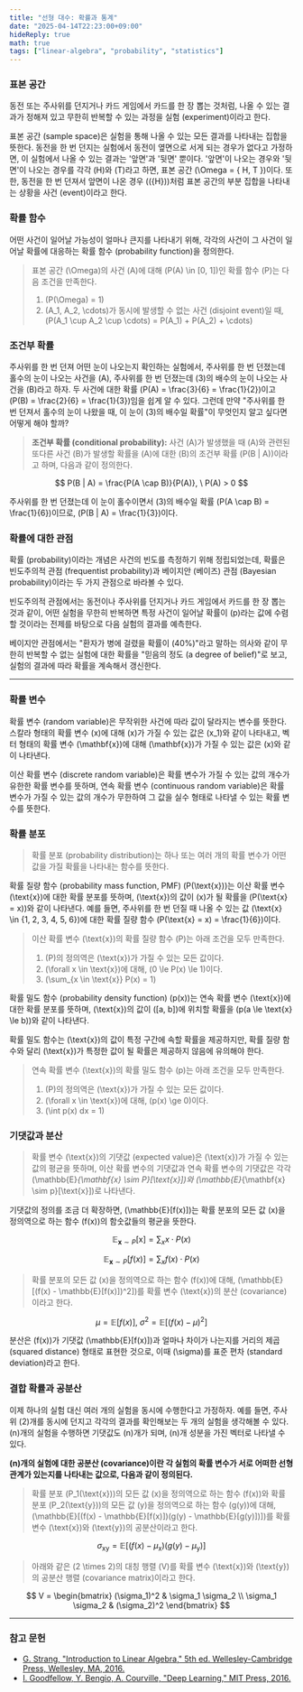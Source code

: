 ```yaml
---
title: "선형 대수: 확률과 통계"
date: "2025-04-14T22:23:00+09:00"
hideReply: true
math: true
tags: ["linear-algebra", "probability", "statistics"]
---
```


### 표본 공간

동전 또는 주사위를 던지거나 카드 게임에서 카드를 한 장 뽑는 것처럼, 나올 수 있는 결과가 정해져 있고 무한히 반복할 수 있는 과정을 실험 (experiment)이라고 한다.

표본 공간 (sample space)은 실험을 통해 나올 수 있는 모든 결과를 나타내는 집합을 뜻한다. 동전을 한 번 던지는 실험에서 동전이 옆면으로 서게 되는 경우가 없다고 가정하면, 이 실험에서 나올 수 있는 결과는 '앞면'과 '뒷면' 뿐이다. '앞면'이 나오는 경우와 '뒷면'이 나오는 경우를 각각 \(H\)와 \(T\)라고 하면, 표본 공간 \(\Omega = \{ H, T \}\)이다. 또한, 동전을 한 번 던져서 앞면이 나온 경우 (\(\{H\}\))처럼 표본 공간의 부분 집합을 나타내는 상황을 사건 (event)이라고 한다.

### 확률 함수

어떤 사건이 일어날 가능성이 얼마나 큰지를 나타내기 위해, 각각의 사건이 그 사건이 일어날 확률에 대응하는 확률 함수 (probability function)을 정의한다.

> 표본 공간 \(\Omega\)의 사건 \(A\)에 대해 \(P(A) \in [0, 1]\)인 확률 함수 \(P\)는 다음 조건을 만족한다.
>
> 1. \(P(\Omega) = 1\)
> 2. \(A_1, A_2, \cdots\)가 동시에 발생할 수 없는 사건 (disjoint event)일 때, \(P(A_1 \cup A_2 \cup \cdots) = P(A_1) + P(A_2) + \cdots\)

### 조건부 확률

주사위를 한 번 던져 어떤 눈이 나오는지 확인하는 실험에서, 주사위를 한 번 던졌는데 홀수의 눈이 나오는 사건을 \(A\), 주사위를 한 번 던졌는데 \(3\)의 배수의 눈이 나오는 사건을 \(B\)라고 하자. 두 사건에 대한 확률 \(P(A) = \frac{3}{6} = \frac{1}{2}\)이고 \(P(B) = \frac{2}{6} = \frac{1}{3}\)임을 쉽게 알 수 있다. 그런데 만약 "주사위를 한 번 던져서 홀수의 눈이 나왔을 때, 이 눈이 \(3\)의 배수일 확률"이 무엇인지 알고 싶다면 어떻게 해야 할까?

> **조건부 확률 (conditional probability):** 사건 \(A\)가 발생했을 때 \(A\)와 관련된 또다른 사건 \(B\)가 발생할 확률을 \(A\)에 대한 \(B\)의 조건부 확률 \(P(B | A)\)이라고 하며, 다음과 같이 정의한다.

$$
P(B | A) = \frac{P(A \cap B)}{P(A)}, \ P(A) > 0
$$

주사위를 한 번 던졌는데 이 눈이 홀수이면서 \(3\)의 배수일 확률 \(P(A \cap B) = \frac{1}{6}\)이므로, \(P(B | A) = \frac{1}{3}\)이다.

### 확률에 대한 관점

확률 (probability)이라는 개념은 사건의 빈도를 측정하기 위해 정립되었는데, 확률은 빈도주의적 관점 (frequentist probability)과 베이지안 (베이즈) 관점 (Bayesian probability)이라는 두 가지 관점으로 바라볼 수 있다.

빈도주의적 관점에서는 동전이나 주사위를 던지거나 카드 게임에서 카드를 한 장 뽑는 것과 같이, 어떤 실험을 무한히 반복하면 특정 사건이 일어날 확률이 \(p\)라는 값에 수렴할 것이라는 전제를 바탕으로 다음 실험의 결과를 예측한다.

베이지안 관점에서는 "환자가 병에 걸렸을 확률이 \(40\%\)"라고 말하는 의사와 같이 무한히 반복할 수 없는 실험에 대한 확률을 "믿음의 정도 (a degree of belief)"로 보고, 실험의 결과에 따라 확률을 계속해서 갱신한다.

---

### 확률 변수

확률 변수 (random variable)은 무작위한 사건에 따라 값이 달라지는 변수를 뜻한다. 스칼라 형태의 확률 변수 \(x\)에 대해 \(x\)가 가질 수 있는 값은 \(x_1\)와 같이 나타내고, 벡터 형태의 확률 변수 \(\mathbf{x}\)에 대해 \(\mathbf{x}\)가 가질 수 있는 값은 \(x\)와 같이 나타낸다.

이산 확률 변수 (discrete random variable)은 확률 변수가 가질 수 있는 값의 개수가 유한한 확률 변수를 뜻하며, 연속 확률 변수 (continuous random variable)은 확률 변수가 가질 수 있는 값의 개수가 무한하여 그 값을 실수 형태로 나타낼 수 있는 확률 변수를 뜻한다.

### 확률 분포

> 확률 분포 (probability distribution)는 하나 또는 여러 개의 확률 변수가 어떤 값을 가질 확률을 나타내는 함수를 뜻한다.

확률 질량 함수 (probability mass function, PMF) \(P(\text{x})\)는 이산 확률 변수 \(\text{x}\)에 대한 확률 분포를 뜻하며, \(\text{x}\)의 값이 \(x\)가 될 확률을 \(P(\text{x} = x)\)와 같이 나타낸다. 예를 들면, 주사위를 한 번 던질 때 나올 수 있는 값 \(\text{x} \in \{1, 2, 3, 4, 5, 6\}\)에 대한 확률 질량 함수 \(P(\text{x} = x) = \frac{1}{6}\)이다.

> 이산 확률 변수 \(\text{x}\)의 확률 질량 함수 \(P\)는 아래 조건을 모두 만족한다.
>
> 1. \(P\)의 정의역은 \(\text{x}\)가 가질 수 있는 모든 값이다.
> 2. \(\forall x \in \text{x}\)에 대해, \(0 \le P(x) \le 1\)이다.
> 3. \(\sum_{x \in \text{x}} P(x) = 1\)

확률 밀도 함수 (probability density function) \(p(x)\)는 연속 확률 변수 \(\text{x}\)에 대한 확률 분포를 뜻하며, \(\text{x}\)의 값이 \([a, b]\)에 위치할 확률을 \(p(a \le \text{x} \le b)\)와 같이 나타낸다.

확률 밀도 함수는 \(\text{x}\)의 값이 특정 구간에 속할 확률을 제공하지만, 확률 질량 함수와 달리 \(\text{x}\)가 특정한 값이 될 확률은 제공하지 않음에 유의해야 한다.

> 연속 확률 변수 \(\text{x}\)의 확률 밀도 함수 \(p\)는 아래 조건을 모두 만족한다.
>
> 1. \(P\)의 정의역은 \(\text{x}\)가 가질 수 있는 모든 값이다.
> 2. \(\forall x \in \text{x}\)에 대해, \(p(x) \ge 0\)이다.
> 3. \(\int p(x) dx = 1\)

### 기댓값과 분산

> 확률 변수 \(\text{x}\)의 기댓값 (expected value)은 \(\text{x}\)가 가질 수 있는 값의 평균을 뜻하며, 이산 확률 변수의 기댓값과 연속 확률 변수의 기댓값은 각각 \(\mathbb{E}_{\mathbf{x} \sim P}[\text{x}]\)와 \(\mathbb{E}_{\mathbf{x} \sim p}[\text{x}]\)로 나타낸다.

기댓값의 정의를 조금 더 확장하면, \(\mathbb{E}[f(x)]\)는 확률 분포의 모든 값 \(x\)을 정의역으로 하는 함수 \(f(x)\)의 함숫값들의 평균을 뜻한다.

$$
\mathbb{E}_{\mathbf{x} \sim P}[\text{x}] = \sum_{x} x \cdot P(x)
$$

$$
\mathbb{E}_{\mathbf{x} \sim P}[f(x)] = \sum_{x} f(x) \cdot P(x)
$$

> 확률 분포의 모든 값 \(x\)을 정의역으로 하는 함수 \(f(x)\)에 대해, \(\mathbb{E}[(f(x) - \mathbb{E}[f(x)])^2]\)를 확률 변수 \(\text{x}\)의 분산 (covariance)이라고 한다.

$$
\mu = \mathbb{E}[f(x)], \ \sigma^2 = \mathbb{E}[(f(x) - \mu)^2]
$$

분산은 \(f(x)\)가 기댓값 \(\mathbb{E}[f(x)]\)과 얼마나 차이가 나는지를 거리의 제곱 (squared distance) 형태로 표현한 것으로, 이때 \(\sigma\)를 표준 편차 (standard deviation)라고 한다.

### 결합 확률과 공분산

이제 하나의 실험 대신 여러 개의 실험을 동시에 수행한다고 가정하자. 예를 들면, 주사위 \(2\)개를 동시에 던지고 각각의 결과를 확인해보는 두 개의 실험을 생각해볼 수 있다. \(n\)개의 실험을 수행하면 기댓값도 \(n\)개가 되며, \(n\)개 성분을 가진 벡터로 나타낼 수 있다.

**\(n\)개의 실험에 대한 공분산 (covariance)이란 각 실험의 확률 변수가 서로 어떠한 선형 관계가 있는지를 나타내는 값으로, 다음과 같이 정의된다.**

> 확률 분포 \(P_1(\text{x})\)의 모든 값 \(x\)을 정의역으로 하는 함수 \(f(x)\)와 확률 분포 \(P_2(\text{y})\)의 모든 값 \(y\)을 정의역으로 하는 함수 \(g(y)\)에 대해, \(\mathbb{E}[(f(x) - \mathbb{E}[f(x)])(g(y) - \mathbb{E}[g(y)])]\)를 확률 변수 \(\text{x}\)와 \(\text{y}\)의 공분산이라고 한다.

$$
\sigma_{\text{x} \text{y}} = \mathbb{E}[(f(x) - \mu_{\text{x}})(g(y) - \mu_{\text{y}})]
$$

> 아래와 같은 \(2 \times 2\)의 대칭 행렬 \(V\)를 확률 변수 \(\text{x}\)와 \(\text{y}\)의 공분산 행렬 (covariance matrix)이라고 한다.

$$
V = \begin{bmatrix}
    (\sigma_1)^2 & \sigma_1 \sigma_2 \\
    \sigma_1 \sigma_2 & (\sigma_2)^2
\end{bmatrix}
$$

---

### 참고 문헌

- [G. Strang, "Introduction to Linear Algebra," 5th ed. Wellesley-Cambridge Press, Wellesley, MA, 2016.](https://math.mit.edu/~gs/linearalgebra/ila5/indexila5.html)
- [I. Goodfellow, Y. Bengio, A. Courville, "Deep Learning," MIT Press, 2016.](https://www.deeplearningbook.org/)